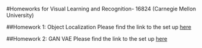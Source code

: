 #Homeworks for Visual Learning and Recognition- 16824 (Carnegie Mellon University) 


##Homework 1: Object Localization
Please find the link to the set up [here](https://github.com/visual-learning/object-localization)


##Homework 2: GAN VAE
Please find the link to the set up [here](https://github.com/visual-learning/generative-modeling)
